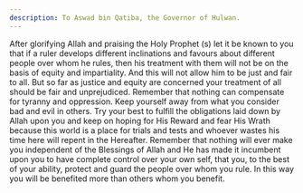 ```yaml
---
description: To Aswad bin Qatiba, the Governor of Hulwan.
---
```


After glorifying Allah and praising the Holy Prophet (s) let it be known to you that if a ruler 
develops different inclinations and favours about different people over whom he rules, then 
his treatment with them will not be on the basis of equity and impartiality. And this will not 
allow him to be just and fair to all. But so far as justice and equity are concerned your 
treatment of all should be fair and unprejudiced. Remember that nothing can compensate for 
tyranny and oppression. 
Keep yourself away from what you consider bad and evil in others. Try your best to fulfill the 
obligations laid down by Allah upon you and keep on hoping for His Reward and fear His 
Wrath because this world is a place for trials and tests and whoever wastes his time here will 
repent in the Hereafter. 
Remember that nothing will ever make you independent of the Blessings of Allah and He has 
made it incumbent upon you to have complete control over your own self, that you, to the best 
of your ability, protect and guard the people over whom you rule. In this way you will be 
benefited more than others whom you benefit.